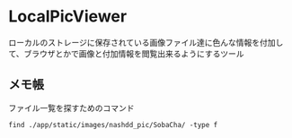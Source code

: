 # LocalPicViewer

ローカルのストレージに保存されている画像ファイル達に色んな情報を付加して、ブラウザとかで画像と付加情報を閲覧出来るようにするツール

## メモ帳

ファイル一覧を探すためのコマンド
```
find ./app/static/images/nashdd_pic/SobaCha/ -type f
```
